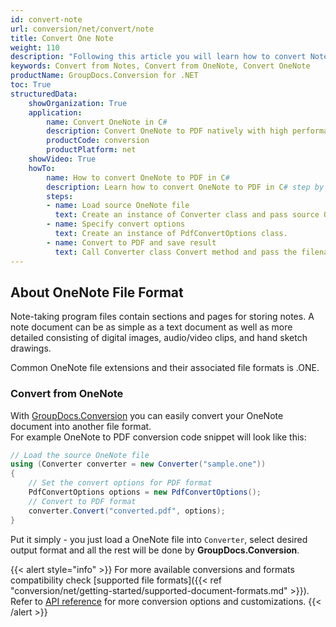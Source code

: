 ```yaml
---
id: convert-note
url: conversion/net/convert/note
title: Convert One Note
weight: 110
description: "Following this article you will learn how to convert Note documents to other formats with couple C# code lines and GroupDocs.Conversion for .NET."
keywords: Convert from Notes, Convert from OneNote, Convert OneNote
productName: GroupDocs.Conversion for .NET
toc: True
structuredData:
    showOrganization: True
    application:    
        name: Convert OneNote in C#    
        description: Convert OneNote to PDF natively with high performance using C# language and GroupDocs.Conversion for .NET APIs
        productCode: conversion
        productPlatform: net 
    showVideo: True
    howTo:
        name: How to convert OneNote to PDF in C# 
        description: Learn how to convert OneNote to PDF in C# step by step
        steps:
        - name: Load source OneNote file 
          text: Create an instance of Converter class and pass source OneNote file path as a constructor parameter. You may specify absolute or relative file path as per your requirements. 
        - name: Specify convert options 
          text: Create an instance of PdfConvertOptions class.
        - name: Convert to PDF and save result 
          text: Call Converter class Convert method and pass the filename for the converted PDF file and the PdfConvertOptions object from the previous step as parameters.
---
```


## About OneNote File Format

Note-taking program files contain sections and pages for storing notes. A note document can be as simple as a text document as well as more detailed consisting of digital images, audio/video clips, and hand sketch drawings.

Common OneNote file extensions and their associated file formats is .ONE.

### Convert from OneNote

With [GroupDocs.Conversion](https://products.groupdocs.com/conversion/net) you can easily convert your OneNote document into another file format.  
For example OneNote to PDF conversion code snippet will look like this:

```csharp
// Load the source OneNote file
using (Converter converter = new Converter("sample.one"))
{
    // Set the convert options for PDF format
    PdfConvertOptions options = new PdfConvertOptions();
    // Convert to PDF format
    converter.Convert("converted.pdf", options);
}
```

Put it simply - you just load a OneNote file into `Converter`, select desired output format and all the rest will be done by **GroupDocs.Conversion**.  

{{< alert style="info" >}}
For more available conversions and formats compatibility check [supported file formats]({{< ref "conversion/net/getting-started/supported-document-formats.md" >}}).
Refer to [API reference](https://apireference.groupdocs.com/conversion/net/groupdocs.conversion.options.convert) for more conversion options and customizations.
{{< /alert >}}
